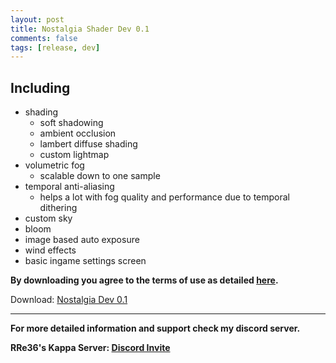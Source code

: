 ```yaml
---
layout: post
title: Nostalgia Shader Dev 0.1
comments: false
tags: [release, dev]
---
```


<h2> Including </h2>

* shading
  * soft shadowing
  * ambient occlusion
  * lambert diffuse shading
  * custom lightmap
* volumetric fog
  * scalable down to one sample
* temporal anti-aliasing
  * helps a lot with fog quality and performance due to temporal dithering
* custom sky
* bloom
* image based auto exposure
* wind effects
* basic ingame settings screen

**By downloading you agree to the terms of use as detailed [here](https://rre36.github.io/nostalgia_shader_web/license/).**

Download: [Nostalgia Dev 0.1](https://github.com/rre36/glsl_nostalgia/releases/download/v0.1/NostalgiaMain_dev0.1.zip)

***

**For more detailed information and support check my discord server.**

**RRe36's Kappa Server: [Discord Invite](https://discord.gg/y5xzQ6H)**